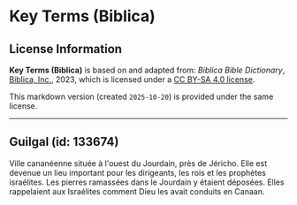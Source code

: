 # Key Terms (Biblica)

## License Information

**Key Terms (Biblica)** is based on and adapted from: _Biblica Bible Dictionary_, [Biblica, Inc.](https://www.biblica.com/), 2023, which is licensed under a [CC BY-SA 4.0 license](https://creativecommons.org/licenses/by-sa/4.0/legalcode.en).

This markdown version (created `2025-10-20`) is provided under the same license.



--------------------------------

## Guilgal (id: 133674)

Ville cananéenne située à l'ouest du Jourdain, près de Jéricho. Elle est devenue un lieu important pour les dirigeants, les rois et les prophètes israélites. Les pierres ramassées dans le Jourdain y étaient déposées. Elles rappelaient aux Israélites comment Dieu les avait conduits en Canaan.


